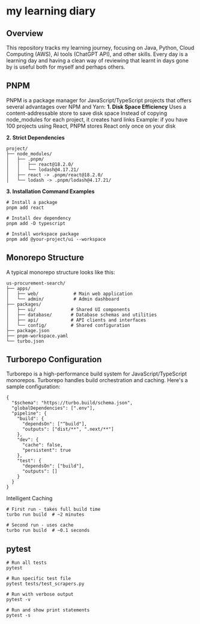 # my learning diary

## Overview
This repository tracks my learning journey, focusing on Java, Python, Cloud Computing (AWS), AI tools (ChatGPT API), and other skills. 
Every day is a learning day and having a clean way of reviewing that learnt in days gone by is useful both for myself and perhaps others.




## PNPM
PNPM is a package manager for JavaScript/TypeScript projects that offers several advantages over NPM and Yarn:
**1. Disk Space Efficiency**
Uses a content-addressable store to save disk space
Instead of copying node_modules for each project, it creates hard links
Example: if you have 100 projects using React, PNPM stores React only once on your disk

**2. Strict Dependencies**
```
project/
├── node_modules/
│   ├── .pnpm/
│   │   ├── react@18.2.0/
│   │   └── lodash@4.17.21/
│   ├── react -> .pnpm/react@18.2.0/
│   └── lodash -> .pnpm/lodash@4.17.21/
```

**3. Installation Command Examples**
```
# Install a package
pnpm add react

# Install dev dependency
pnpm add -D typescript

# Install workspace package
pnpm add @your-project/ui --workspace
```

## Monorepo Structure
A typical monorepo structure looks like this:
```
us-procurement-search/
├── apps/
│   ├── web/             # Main web application
│   └── admin/           # Admin dashboard
├── packages/
│   ├── ui/             # Shared UI components
│   ├── database/       # Database schemas and utilities
│   ├── api/            # API clients and interfaces
│   └── config/         # Shared configuration
├── package.json
├── pnpm-workspace.yaml
└── turbo.json
```

## Turborepo Configuration
Turborepo is a high-performance build system for JavaScript/TypeScript monorepos.
Turborepo handles build orchestration and caching. Here's a sample configuration:
```
{
  "$schema": "https://turbo.build/schema.json",
  "globalDependencies": [".env"],
  "pipeline": {
    "build": {
      "dependsOn": ["^build"],
      "outputs": ["dist/**", ".next/**"]
    },
    "dev": {
      "cache": false,
      "persistent": true
    },
    "test": {
      "dependsOn": ["build"],
      "outputs": []
    }
  }
}
```
Intelligent Caching
```
# First run - takes full build time
turbo run build  # ~2 minutes

# Second run - uses cache
turbo run build  # ~0.1 seconds
```

## pytest
```
# Run all tests
pytest

# Run specific test file
pytest tests/test_scrapers.py

# Run with verbose output
pytest -v

# Run and show print statements
pytest -s
```
